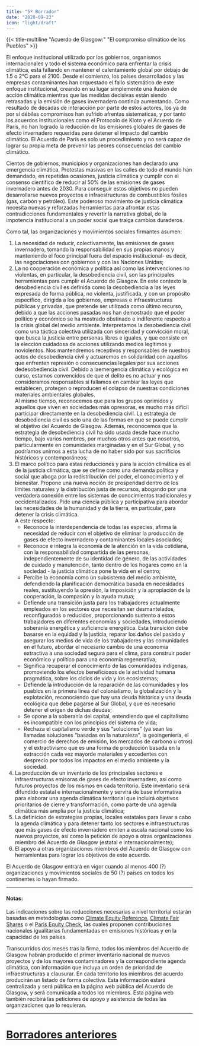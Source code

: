 ```yaml
---
title: "5º Borrador"
date: "2020-09-23"
icon: "light/draft"
---
```


{{< title-multiline "Acuerdo de Glasgow:" "El compromiso climático de los Pueblos" >}}

El enfoque institucional utilizado por los gobiernos, organismos internacionales y todo el sistema económico para enfrentar la crisis climática, está fallando en mantener el calentamiento global por debajo de 1.5 o 2°C para el 2100. Desde el comienzo, los países desarrollados y las empresas contaminantes han orquestado el fallo sistemático de  este enfoque institucional, creando en su lugar simplemente una ilusión de acción climática mientras que las medidas decisivas están siendo retrasadas y la emisión de gases invernadero continúa aumentando. Como resultado de décadas de interacción por parte de estos actores, los ya de por sí débiles compromisos han sufrido afrentas sistematicas, y por tanto los acuerdos institucionales como el Protocolo de Kioto y el Acuerdo de París, no han logrado la reducción de las emisiones globales de gases de efecto invernadero requeridas para detener el impacto del cambio climático. El Acuerdo de París es solo un procedimiento y no será capaz de lograr su propia meta de prevenir las peores consecuencias del cambio climático.  

Cientos de gobiernos, municipios y organizaciones han declarado una emergencia climática. Protestas masivas en las calles de todo el mundo han demandado, en repetidas ocasiones, justicia climática y cumplir con el consenso científico de reducir al 50% de las emisiones de gases invernadero antes de 2030. Para conseguir estos objetivos no pueden desarrollarse nuevos proyectos e infraestructuras de combustibles fósiles (gas, carbón y petróleo). Este poderoso movimiento de justicia climática necesita nuevas y reforzadas herramientas para afrontar estas contradicciones fundamentales y revertir la narrativa global, de la impotencia institucional a un poder social que traiga cambios duraderos.  

Como tal, las organizaciones y movimientos sociales firmantes asumen:  
1. La necesidad de reducir, colectivamente, las emisiones de gases invernadero, tomando la responsabilidad en sus propias manos y manteniendo el foco principal fuera del espacio institucional- es decir, las negociaciones con gobiernos y con las Naciones Unidas;  
2. La no cooperación económica y política así como las intervenciones no violentas, en particular, la desobediencia civil, son las principales herramientas para cumplir el Acuerdo de Glasgow. En este contexto la desobediencia civil es definida como la desobediencia a las leyes expresada de forma pública, no violenta, justificada, y con un propósito específico, dirigida a los gobiernos, empresas e infraestructuras públicas y privadas, que pretende ser utilizada como último recurso, debido a que las acciones pasadas nos han demostrado que el poder político y económico se ha mostrado obstinado e indiferente respecto a la crisis global del medio ambiente. Interpretamos la desobediencia civil como una táctica colectiva utilizada con sinceridad y convicción moral, que busca la justicia entre personas libres e iguales, y que consiste en la elección cuidadosa de acciones utilizando medios legítimos y noviolentos. Nos mantendremos receptivos y responsables de nuestros actos de desobediencia civil y actuaremos en solidaridad con aquellos que enfrenten represión o consecuencias legales por sus acciones dedesobediencia civil. Debido a laemergencia climática y ecológica en curso, estamos convencidos de que el delito es no actuar y nos consideramos responsables si fallamos en cambiar las leyes que establecen, protegen o reproducen el colapso de nuestras condiciones materiales ambientales globales.  
Al mismo tiempo, reconocemos que para los grupos oprimidos y aquellos que viven en sociedades más opresoras, es mucho más difícil participar directamente en la desobediencia civil. La estrategia de desobediencia civil es solo una de las formas en que se puede cumplir el objetivo del Acuerdo de Glasgow. Además, reconocemos que la estrategia de desobediencia civil ha sido usada desde hace mucho tiempo, bajo varios nombres, por muchos otros antes que nosotros, particularmente en comunidades marginadas y en el Sur Global, y no podríamos unirnos a esta lucha de no haber sido por sus sacrificios históricos y contemporáneos;  
3. El marco político para estas reducciones y para la acción climática es el de la justicia climática, que se define como una demanda política y social que aboga por la redistribución del poder, el conocimiento y el bienestar. Propone una nueva noción de prosperidad dentro de los límites naturales y la distribución justa de recursos, abogando por una verdadera conexión entre los sistemas de conocimientos tradicionales y occidentalizados. Pide una ciencia pública y participativa para abordar las necesidades de la humanidad y de la tierra, en particular, para detener la crisis climática.  
A este respecto:  
	- Reconoce la interdependencia de todas las especies, afirma la necesidad de reducir con el objetivo de eliminar la producción de gases de efecto invernadero y contaminantes locales asociados;
	- Reconoce e integra la economía de la atención en la vida cotidiana, con la responsabilidad compartida de las personas, independientemente de su identidad de género, de las actividades de cuidado y manutención, tanto dentro de los hogares como en la sociedad - la justicia climática pone la vida en el centro;
	- Percibe la economía como un subsistema del medio ambiente, defendiendo la planificación democrática basada en necesidades reales, sustituyendo la opresión, la imposición y la apropiación de la cooperación, la compasión y la ayuda mutua;
	- Defiende una transición justa para los trabajadores actualmente empleados en los sectores que necesitan ser desmantelados, reconfigurados o reducidos, proporcionando sustento a estos trabajadores en diferentes economías y sociedades, introduciendo soberanía energética y suficiencia energética. Esta transición debe basarse en la equidad y la justicia, reparar los daños del pasado y asegurar los medios de vida de los trabajadores y las comunidades en el futuro, abordar el necesario cambio de una economía extractiva a una sociedad segura para el clima, para construir poder económico y político para una economía regenerativa;
	- Significa recuperar el conocimiento de las comunidades indígenas, promoviendo los efectos beneficiosos de la actividad humana pragmática, sobre los ciclos de vida y los ecosistemas;
	- Defiende la introducción de la reparación de las comunidades y los pueblos en la primera línea del colonialismo, la globalización y la explotación, reconociendo que hay una deuda histórica y una deuda ecológica que debe pagarse al Sur Global, y que es necesario detener el origen de dichas deudas;
	- Se opone a la soberanía del capital, entendiendo que el capitalismo es incompatible con los principios del sistema de vida;
	- Rechaza el capitalismo verde y sus “soluciones” (ya sean las llamadas soluciones “basadas en la naturaleza”, la geoingeniería, el comercio de derechos de emisión, los mercados de carbono u otros) y el extractivismo que es una forma de producción basada en la extracción cada vez mayorde materiales y excedentes con desprecio por todos los impactos en el medio ambiente y la sociedad.  
4. La producción de un inventario de los principales sectores e infraestructuras emisoras de gases de efecto invernadero, así como futuros proyectos de los mismos en cada territorio. Este inventario será difundido estatal e internacionalmente y servirá de base informativa para elaborar una agenda climática territorial que incluirá objetivos prioritarios de cierre y transformación, como parte de una agenda climática más amplia por la justicia climática;  
5. La definicion de estrategias propias, locales estatales para llevar a cabo la agenda climática y para detener tanto los sectores e infraestructuras que más gases de efecto invernadero emiten a escala nacional como los nuevos proyectos, así como la petición de apoyo a otras organizaciones miembro del Acuerdo de Glasgow (estatal e internacionalmente);  
6. El apoyo a otras organizaciones miembros del Acuerdo de Glasgow con herramientas para lograr los objetivos de este acuerdo.  

El Acuerdo de Glasgow entrará en vigor cuando al menos 400 (?) organizaciones y movimientos sociales de 50 (?) países en todos los continentes lo hayan firmado.  

---

#### Notas:  

Las indicaciones sobre las reducciones necesarias a nivel territorial estarán basadas en metodologías como [Climate Equity Reference](https://climateequityreference.org/), [Climate Fair Shares](http://www.climatefairshares.org/) o el [Paris Equity Check](http://paris-equity-check.org/), las cuales proponen contribuciones nacionales igualitarias fundamentadas en emisiones históricas y en la capacidad de los países.  

Transcurridos dos meses tras la firma, todos los miembros del Acuerdo de Glasgow habrán producido el primer inventario nacional de nuevos proyectos y de los mayores contaminadores y la correspondiente agenda climática, con información que incluya un orden de prioridad de infraestructuras a clausurar. En cada territorio los miembros del acuerdo producirán un listado de forma colectiva. Esta información estará centralizada y será pública en la página web pública del Acuerdo de Glasgow, y será comunicada a todos los miembros. Esta página web también recibirá las peticiones de apoyo y asistencia de todas las organizaciones que lo requieran.  

---

# [Borradores anteriores](/es/drafts)